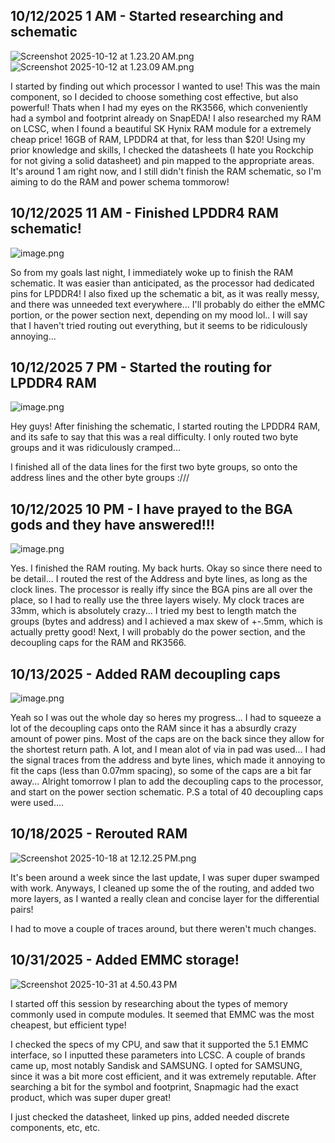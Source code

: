 <!--
  ===================    !!READ THIS NOTICE!!   ====================
  DO NOT edit this file manually. Your changes WILL BE OVERWRITTEN!
  This journal is auto generated and updated by Hack Club Blueprint.
  To edit this file, please edit your journal entries on Blueprint.
  ==================================================================
-->

## 10/12/2025 1 AM - Started researching and schematic  

![Screenshot 2025-10-12 at 1.23.20 AM.png](https://blueprint.hackclub.com/user-attachments/blobs/proxy/eyJfcmFpbHMiOnsiZGF0YSI6MTc1NCwicHVyIjoiYmxvYl9pZCJ9fQ==--387e65c9144f9f6a78f145ddd09c317e3ff74028/Screenshot%202025-10-12%20at%201.23.20%E2%80%AFAM.png)
![Screenshot 2025-10-12 at 1.23.09 AM.png](https://blueprint.hackclub.com/user-attachments/blobs/proxy/eyJfcmFpbHMiOnsiZGF0YSI6MTc1MywicHVyIjoiYmxvYl9pZCJ9fQ==--774181ac4928429bcaec469269d0a204da17489d/Screenshot%202025-10-12%20at%201.23.09%E2%80%AFAM.png)

I started by finding out which processor I wanted to use! This was the main component, so I decided to choose something cost effective, but also powerful! Thats when I had my eyes on the RK3566, which conveniently had a symbol and footprint already on SnapEDA! 
I also researched my RAM on LCSC, when I found a beautiful SK Hynix RAM module for a extremely cheap price! 16GB of RAM, LPDDR4 at that, for less than $20!
Using my prior knowledge and skills, I checked the datasheets (I hate you Rockchip for not giving a solid datasheet) and pin mapped to the appropriate areas.
It's around 1 am right now, and I still didn't finish the RAM schematic, so I'm aiming to do the RAM and power schema tommorow!  

## 10/12/2025 11 AM - Finished LPDDR4 RAM schematic!  

![image.png](https://blueprint.hackclub.com/user-attachments/blobs/proxy/eyJfcmFpbHMiOnsiZGF0YSI6MTgxMCwicHVyIjoiYmxvYl9pZCJ9fQ==--0423c85fd8bc2a83442d7ea7c391dc94071dadf4/image.png)

So from my goals last night, I immediately woke up to finish the RAM schematic. It was easier than anticipated, as the processor had dedicated pins for LPDDR4! 
I also fixed up the schematic a bit, as it was really messy, and there was unneeded text everywhere... 
I'll probably do either the eMMC portion, or the power section next, depending on my mood lol..
I will say that I haven't tried routing out everything, but it seems to be ridiculously annoying...  

## 10/12/2025 7 PM - Started the routing for LPDDR4 RAM  

![image.png](https://blueprint.hackclub.com/user-attachments/blobs/proxy/eyJfcmFpbHMiOnsiZGF0YSI6MTg5NywicHVyIjoiYmxvYl9pZCJ9fQ==--d05cfd5bbf2f8fc7fd101b3e63ef94f8ebef35b6/image.png)

Hey guys! After finishing the schematic, I started routing the LPDDR4 RAM, and its safe to say that this was a real difficulty. I only routed two byte groups and it was ridiculously cramped...

I finished all of the data lines for the first two byte groups, so onto the address lines and the other byte groups :///
  

## 10/12/2025 10 PM - I have prayed to the BGA gods and they have answered!!!  

![image.png](https://blueprint.hackclub.com/user-attachments/blobs/proxy/eyJfcmFpbHMiOnsiZGF0YSI6MTkzNSwicHVyIjoiYmxvYl9pZCJ9fQ==--384ea1438b0e649a43cc04640c4afb04972cef60/image.png)

Yes.
I finished the RAM routing.
My back hurts.
Okay so since there need to be detail...
I routed the rest of the Address and byte lines, as long as the clock lines. The processor is really iffy since the BGA pins are all over the place, so I had to really use the three layers wisely. My clock traces are 33mm, which is absolutely crazy...
I tried my best to length match the groups (bytes and address) and I achieved a max skew of +-.5mm, which is actually pretty good! 
Next, I will probably do the power section, and the decoupling caps for the RAM and RK3566.  

## 10/13/2025 - Added RAM decoupling caps  

![image.png](https://blueprint.hackclub.com/user-attachments/blobs/proxy/eyJfcmFpbHMiOnsiZGF0YSI6MjExNywicHVyIjoiYmxvYl9pZCJ9fQ==--2602318c94931495c60faac79d95d1188c0f91a2/image.png)

Yeah so I was out the whole day so heres my progress...
I had to squeeze a lot of the decoupling caps onto the RAM since it has a absurdly crazy amount of power pins. Most of the caps are on the back since they allow for the shortest return path.
A lot, and I mean alot of via in pad was used... 
I had the signal traces from the address and byte lines, which made it annoying to fit the caps (less than 0.07mm spacing), so some of the caps are a bit far away...
Alright tomorrow I plan to add the decoupling caps to the processor, and start on the power section schematic.
P.S a total of 40 decoupling caps were used....  

## 10/18/2025 - Rerouted RAM   

![Screenshot 2025-10-18 at 12.12.25 PM.png](https://blueprint.hackclub.com/user-attachments/blobs/proxy/eyJfcmFpbHMiOnsiZGF0YSI6MzAwOSwicHVyIjoiYmxvYl9pZCJ9fQ==--8313ee095ce7efcd3f9712a708a748f96aa6c7c8/Screenshot%202025-10-18%20at%2012.12.25%E2%80%AFPM.png)

It's been around a week since the last update, I was super duper swamped with work. Anyways, I cleaned up some the of the routing, and added two more layers, as I wanted a really clean and concise layer for the differential pairs! 

I had to move a couple of traces around, but there weren't much changes.  

## 10/31/2025 - Added EMMC storage!  

![Screenshot 2025-10-31 at 4.50.43 PM](https://blueprint.hackclub.com/user-attachments/blobs/proxy/eyJfcmFpbHMiOnsiZGF0YSI6NzE4MywicHVyIjoiYmxvYl9pZCJ9fQ==--0c0a1fa3b5a00016fae33542d0d131940f39e2f0/Screenshot%202025-10-31%20at%204.50.43%E2%80%AFPM.png)

I started off this session by researching about the types of memory commonly used in compute modules. It seemed that EMMC was the most cheapest, but efficient type!

I checked the specs of my CPU, and saw that it supported the 5.1 EMMC interface, so I inputted these parameters into LCSC.
A couple of brands came up, most notably Sandisk and SAMSUNG. I opted for SAMSUNG, since it was a bit more cost efficient, and it was extremely reputable. 
After searching a bit for the symbol and footprint, Snapmagic had the exact product, which was super duper great!

I just checked the datasheet, linked up pins, added needed discrete components, etc, etc.  

